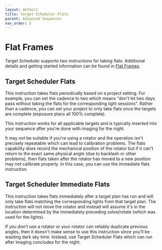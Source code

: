```yaml
---
layout: default
title: Target Scheduler Flats
parent: Advanced Sequencer
nav_order: 5
---
```


# Flat Frames

Target Scheduler supports two instructions for taking flats.  Additional details and getting started information can be found in [Flat Frames](../flats.html).

## Target Scheduler Flats

This instruction takes flats periodically based on a project setting.  For example, you can set the cadence to two which means "don't let two days pass without taking the flats for the corresponding light sessions".  Rather than a cadence, you can set your project to only take flats once the targets are complete (exposure plans all 100% complete).

This instruction works for all applicable targets and is typically inserted into your sequence after you're done with imaging for the night.

It may _not_ be suitable if you're using a rotator and the operation isn't precisely repeatable which can lead to calibration problems.  The flats capability does record the mechanical position of the rotator but if it can't return to the exact same physical angle (due to backlash or other problems), then flats taken after the rotator has moved to a new position may not calibrate properly.  In this case, you can use the immediate flats instruction.

## Target Scheduler Immediate Flats

This instruction takes flats immediately after a target plan has run and will only take flats matching the corresponding lights from that target plan.  The instruction will not move the rotator and instead will assume it's in the location determined by the immediately preceding solve/rotate (which was used for the lights).

If you don't use a rotator or your rotator can reliably duplicate previous angles, then it doesn't make sense to use this instruction since you'll be wasting dark sky time.  Instead, use Target Scheduler Flats which can run after imaging concludes for the night.
